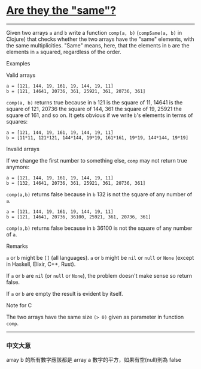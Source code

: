 # [Are they the "same"?](https://www.codewars.com/kata/are-they-the-same/csharp)

---

Given two arrays `a` and `b` write a function `comp(a, b)` (`compSame(a, b)` in Clojure) that checks whether the two arrays have the "same" elements, with the same multiplicities. "Same" means, here, that the elements in `b` are the elements in `a` squared, regardless of the order.

Examples

Valid arrays

```
a = [121, 144, 19, 161, 19, 144, 19, 11]  
b = [121, 14641, 20736, 361, 25921, 361, 20736, 361]
```

`comp(a, b)` returns true because in `b` 121 is the square of 11, 14641 is the square of 121, 20736 the square of 144, 361 the square of 19, 25921 the square of 161, and so on. It gets obvious if we write `b`'s elements in terms of squares:

```
a = [121, 144, 19, 161, 19, 144, 19, 11] 
b = [11*11, 121*121, 144*144, 19*19, 161*161, 19*19, 144*144, 19*19]
```

Invalid arrays

If we change the first number to something else, `comp` may not return true anymore:

```
a = [121, 144, 19, 161, 19, 144, 19, 11]  
b = [132, 14641, 20736, 361, 25921, 361, 20736, 361]
```

`comp(a,b)` returns false because in `b` 132 is not the square of any number of `a`.

```
a = [121, 144, 19, 161, 19, 144, 19, 11]  
b = [121, 14641, 20736, 36100, 25921, 361, 20736, 361]
```

`comp(a,b)` returns false because in `b` 36100 is not the square of any number of `a`.

Remarks

`a` or `b` might be `[]` (all languages). `a` or `b` might be `nil` or `null` or `None` (except in Haskell, Elixir, C++, Rust).

If `a` or `b` are `nil` (or `null` or `None`), the problem doesn't make sense so return false.

If `a` or `b` are empty the result is evident by itself.

Note for C

The two arrays have the same size `(> 0)` given as parameter in function `comp`.

---

### 中文大意

array b 的所有數字應該都是 array a 數字的平方，如果有空(null)則為 false
